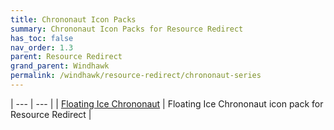 ```yaml
---
title: Chrononaut Icon Packs
summary: Chrononaut Icon Packs for Resource Redirect
has_toc: false
nav_order: 1.3
parent: Resource Redirect
grand_parent: Windhawk
permalink: /windhawk/resource-redirect/chrononaut-series
---
```


| --- | --- |
| [Floating Ice Chrononaut](/windhawk/resource-redirect/chrononaut-series/floating-ice-chrononaut) | Floating Ice Chrononaut icon pack for Resource Redirect |